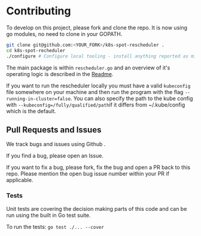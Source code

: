 # Contributing
To develop on this project, please fork and clone the repo. It is now using go modules, no need to clone in your GOPATH. 

```bash
git clone git@github.com:<YOUR_FORK>/k8s-spot-rescheduler .
cd k8s-spot-recheduler
./configure # Configure local tooling - install anything reported as missing
```

The main package is within `rescheduler.go` and an overview of it's operating logic is described in the [Readme](README.md/#operating-logic).

If you want to run the rescheduler locally you must have a valid `kubeconfig` file somewhere on your machine and then run the program with the flag `--running-in-cluster=false`. You can also specify the path to the kube config with `--kubeconfig=/fully/qualified/path`if it differs from ~/.kube/config which is the default. 

## Pull Requests and Issues
We track bugs and issues using Github .

If you find a bug, please open an Issue.

If you want to fix a bug, please fork, fix the bug and open a PR back to this repo.
Please mention the open bug issue number within your PR if applicable.

### Tests
Unit tests are covering the decision making parts of this code and can be run using the built in Go test suite.

To run the tests: `go test ./... --cover`

